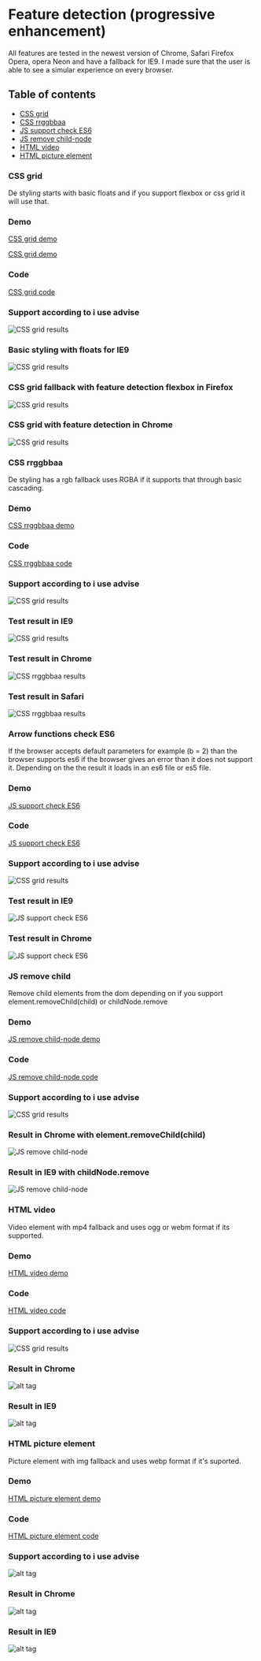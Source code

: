 # Feature detection (progressive enhancement)
All features are tested in the newest version of Chrome, Safari Firefox Opera, opera Neon and have a fallback for IE9.
I made sure that the user is able to see a simular experience on every browser.

## Table of contents
- [CSS grid](#grid)
- [CSS rrggbbaa](#rrggbbaa)
- [JS support check ES6](#es6)
- [JS remove child-node](#remove)
- [HTML video](#video)
- [HTML picture element](#picture)



### <a name="grid"></a>CSS grid
De styling starts with basic floats and if you support flexbox or css grid it will use that.

### Demo
[CSS grid demo](https://soraya2.github.io/browser-technologies/css_grid/)


[CSS grid demo](#https://soraya2.github.io/browser-technologies/css_grid/)
### Code
[CSS grid code](https://github.com/soraya2/browser-technologies/blob/master/css_grid/index.html)

### Support according to i use advise
![CSS grid results](https://github.com/soraya2/browser-technologies/blob/master/screenshots/grid_support.jpg)

### Basic styling with floats for IE9
![CSS grid results](https://github.com/soraya2/browser-technologies/blob/master/screenshots/display_inline.jpg)

### CSS grid fallback with feature detection flexbox in Firefox
![CSS grid results](https://github.com/soraya2/browser-technologies/blob/master/screenshots/flexbox.jpg)


### CSS grid with feature detection in Chrome
![CSS grid results](https://github.com/soraya2/browser-technologies/blob/master/screenshots/css_grid.jpg)



### <a name="rrggbbaa"></a>CSS rrggbbaa
De styling has a rgb fallback uses RGBA if it supports that through basic cascading.

### Demo
[CSS rrggbbaa demo](https://soraya2.github.io/browser-technologies/rrggbbaa/)

### Code
[CSS rrggbbaa code](https://github.com/soraya2/browser-technologies/blob/master/rrggbbaa/index.html)

### Support according to i use advise
![CSS grid results](https://github.com/soraya2/browser-technologies/blob/master/screenshots/rrggbbaa_support.jpg)

### Test result in IE9
![CSS grid results](https://github.com/soraya2/browser-technologies/blob/master/screenshots/ie9.jpg)


### Test result in Chrome
![CSS rrggbbaa results](https://github.com/soraya2/browser-technologies/blob/master/screenshots/no_rrggbaa.jpg)

### Test result in Safari
![CSS rrggbbaa results](https://github.com/soraya2/browser-technologies/blob/master/screenshots/all_colors_safari.jpg)



### <a name="es6"></a>Arrow functions check ES6
If the browser accepts default parameters for example (b = 2) than the browser supports es6 if the browser gives an error than it does not support it. Depending on the the result it loads in an es6 file or es5 file.

### Demo
[JS support check ES6](https://soraya2.github.io/browser-technologies/es6/)

### Code
[JS support check ES6](https://github.com/soraya2/browser-technologies/blob/master/es6/index.html)

### Support according to i use advise
![CSS grid results](https://github.com/soraya2/browser-technologies/blob/master/screenshots/ed6arrow_support.jpg)


### Test result in IE9
![JS support check ES6](https://github.com/soraya2/browser-technologies/blob/master/screenshots/es6checkie9.jpg)


### Test result in Chrome
![JS support check ES6](https://github.com/soraya2/browser-technologies/blob/master/screenshots/es6checkchrome2.jpg)



### <a name="remove"></a>JS remove child
Remove child elements from the dom depending on if you support element.removeChild(child) or childNode.remove

### Demo
[JS remove child-node demo](https://soraya2.github.io/browser-technologies/remove_node/)

### Code
[JS remove child-node code](https://github.com/soraya2/browser-technologies/tree/master/remove_node)

### Support according to i use advise
![CSS grid results](https://github.com/soraya2/browser-technologies/blob/master/screenshots/childnode_remove_suport.jpg)

### Result in Chrome with element.removeChild(child)
![JS remove child-node](https://github.com/soraya2/browser-technologies/blob/master/screenshots/remove_chrome.jpg)

### Result in IE9 with childNode.remove
![JS remove child-node](https://github.com/soraya2/browser-technologies/blob/master/screenshots/remove_ie.jpg)



### <a name="video"></a>HTML video
Video element with mp4 fallback and uses ogg or webm format if its supported.

### Demo
[HTML video demo](https://soraya2.github.io/browser-technologies/video_element/)

### Code
[HTML video code](https://github.com/soraya2/browser-technologies/blob/master/video_element/index.html)

### Support according to i use advise
![CSS grid results](https://github.com/soraya2/browser-technologies/blob/master/screenshots/ogg_format_support.jpg)

### Result in Chrome
![alt tag](https://github.com/soraya2/browser-technologies/blob/master/screenshots/video_chrome.jpg)

### Result in IE9
![alt tag](https://github.com/soraya2/browser-technologies/blob/master/screenshots/video_ie.jpg)



### <a name="picture"></a>HTML picture element
Picture element with img fallback and uses webp format if it's suported.


### Demo
[HTML picture element demo](https://soraya2.github.io/browser-technologies/picture_element/)

### Code
[HTML picture element code](https://github.com/soraya2/browser-technologies/blob/master/picture_element/index.html)


### Support according to i use advise
![alt tag](https://github.com/soraya2/browser-technologies/blob/master/screenshots/picture_support.jpg)

### Result in Chrome
![alt tag](https://github.com/soraya2/browser-technologies/blob/master/screenshots/picture_chrome.jpg)

### Result in IE9
![alt tag](https://github.com/soraya2/browser-technologies/blob/master/screenshots/picture_ie.jpg)







